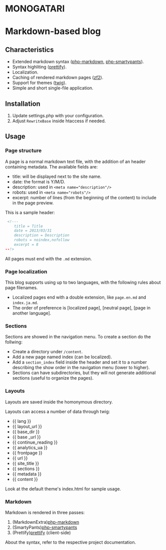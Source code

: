 MONOGATARI
==========

# Markdown-based blog

## Characteristics
* Extended markdown syntax ([php-markdown], [php-smartypants]).
* Syntax highliting ([prettify]).
* Localization.
* Caching of rendered markdown pages ([zf2]).
* Support for themes ([twig]).
* Simple and short single-file application.

## Installation
1. Update settings.php with your configuration.
2. Adjust `RewriteBase` inside htaccess if needed.

## Usage

### Page structure
A page is a normal markdown text file, with the addition of an header containing metadata. The available fields are:
* title: will be displayed next to the site name.
* date: the format is Y/M/D.
* description: used in `<meta name="description"/>`
* robots: used in `<meta name="robots"/>`
* excerpt: number of lines (from the beginning of the content) to include in the page preview.

This is a sample header:

``` html
 <!---
    title = Title
    date = 2013/03/31
    description = Description
    robots = noindex,nofollow
    excerpt = 8
--!>
```

All pages must end with the `.md` extension.

### Page localization
This blog supports using up to two languages, with the following rules about page filenames.
* Localized pages end with a double extension, like `page.en.md` and `index.ja.md`.
* The order of preference is [localized page], [neutral page], [page in another language].

### Sections
Sections are showed in the navigation menu. To create a section do the follwing:
* Create a directory under `/content`.
* Add a new page named index (can be localized).
* Add a `section_index` field inside the header and set it to a number describing the show order in the navigation menu (lower to higher).
* Sections can have subdirectories, but they will not generate additional sections (useful to organize the pages).

### Layouts
Layouts are saved inside the homonymous directory.

Layouts can access a number of data through twig:

* {{ lang }}
* {{ layout_url }}
* {{ base_dir }}
* {{ base _url }}
* {{ continue_reading }}
* {{ analytics_ua }}
* {{ frontpage }}
* {{ url }}
* {{ site_title }} 
* {{ sections }}
* {{ metadata }}
* {{ content }}

Look at the default theme's index.html for sample usage.

### Markdown
Markdown is rendered in three passes:
1. (MarkdownExtra)[php-markdown]
2. (SmartyPants)[php-smartypants]
3. (Prettify)[prettify] (client-side)

About the syntax, refer to the respective project documentation.

[php-markdown]: https://github.com/michelf/php-markdown
[php-smartypants]: https://github.com/michelf/php-smartypants
[prettify]: https://code.google.com/p/google-code-prettify/‎
[zf2]: https://github.com/zendframework/zf2
[twig]: https://github.com/fabpot/Twig